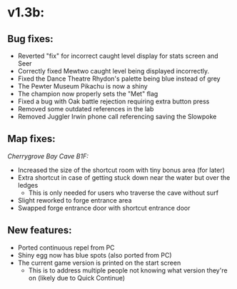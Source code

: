 v1.3b:
======

Bug fixes:
----------
 - Reverted "fix" for incorrect caught level display for stats screen and Seer
 - Correctly fixed Mewtwo caught level being displayed incorrectly.
 - Fixed the Dance Theatre Rhydon's palette being blue instead of grey
 - The Pewter Museum Pikachu is now a shiny
 - The champion now properly sets the "Met" flag
 - Fixed a bug with Oak battle rejection requiring extra button press
 - Removed some outdated references in the lab
 - Removed Juggler Irwin phone call referencing saving the Slowpoke

Map fixes:
----------
*Cherrygrove Bay Cave B1F:*
 - Increased the size of the shortcut room with tiny bonus area (for later)
 - Extra shortcut in case of getting stuck down near the water but over the ledges
	* This is only needed for users who traverse the cave without surf
 - Slight reworked to forge entrance area
 - Swapped forge entrance door with shortcut entrance door

New features:
-------------
 - Ported continuous repel from PC
 - Shiny egg now has blue spots (also ported from PC)
 - The current game version is printed on the start screen
	* This is to address multiple people not knowing what version they're on (likely due to Quick Continue)
